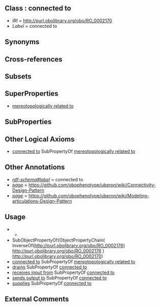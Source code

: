 
## Class : connected to

 * *IRI* = http://purl.obolibrary.org/obo/RO_0002170
 * *Label* = connected to

## Synonyms


## Cross-references


## Subsets


## SuperProperties

 * [mereotopologically related to](../../RO/23/RO_0002323.md)

## SubProperties


## Other Logical Axioms

 * [connected to](../../RO/70/RO_0002170.md) SubPropertyOf [mereotopologically related to](../../RO/23/RO_0002323.md)

## Other Annotations

 * *[rdf-schema#label](../../el/rdf-schema#label.md)* = connected to
 * *[page](../../ge/page.md)* = https://github.com/obophenotype/uberon/wiki/Connectivity-Design-Pattern
 * *[page](../../ge/page.md)* = https://github.com/obophenotype/uberon/wiki/Modeling-articulations-Design-Pattern

## Usage

 * -
 * SubObjectPropertyOf(ObjectPropertyChain( InverseOf(<http://purl.obolibrary.org/obo/RO_0002176>) <http://purl.obolibrary.org/obo/RO_0002176> ) <http://purl.obolibrary.org/obo/RO_0002170>)
 * [connected to](../../RO/70/RO_0002170.md) SubPropertyOf [mereotopologically related to](../../RO/23/RO_0002323.md)
 * [drains](../../RO/79/RO_0002179.md) SubPropertyOf [connected to](../../RO/70/RO_0002170.md)
 * [receives input from](../../RO/85/RO_0002485.md) SubPropertyOf [connected to](../../RO/70/RO_0002170.md)
 * [sends output to](../../RO/86/RO_0002486.md) SubPropertyOf [connected to](../../RO/70/RO_0002170.md)
 * [supplies](../../RO/78/RO_0002178.md) SubPropertyOf [connected to](../../RO/70/RO_0002170.md)

## External Comments

